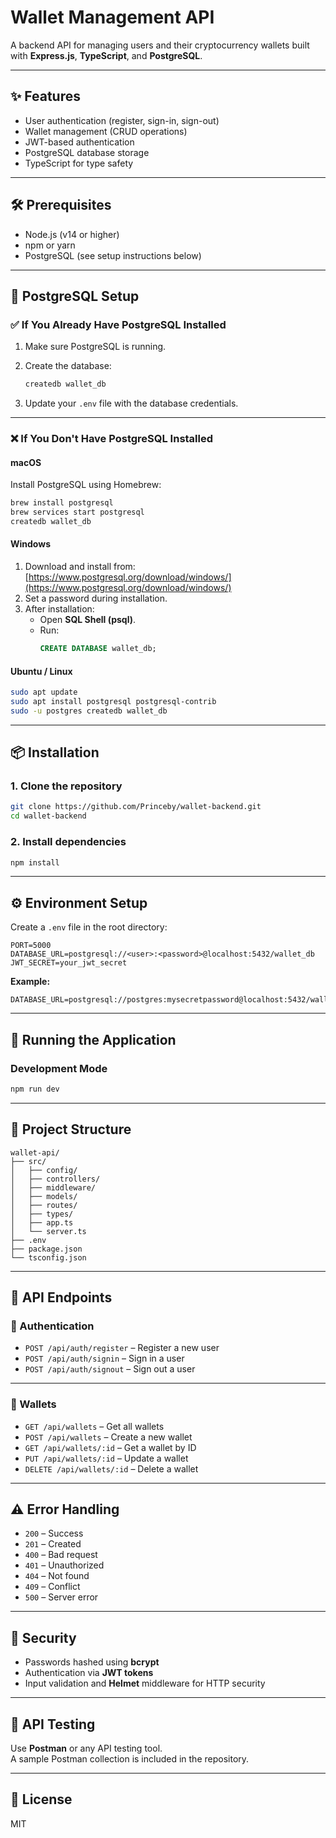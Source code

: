 # Wallet Management API

A backend API for managing users and their cryptocurrency wallets built with **Express.js**, **TypeScript**, and **PostgreSQL**.

---

## ✨ Features

- User authentication (register, sign-in, sign-out)
- Wallet management (CRUD operations)
- JWT-based authentication
- PostgreSQL database storage
- TypeScript for type safety

---

## 🛠️ Prerequisites

- Node.js (v14 or higher)
- npm or yarn
- PostgreSQL (see setup instructions below)

---

## 🐘 PostgreSQL Setup

### ✅ If You Already Have PostgreSQL Installed

1. Make sure PostgreSQL is running.
2. Create the database:

    ```bash
    createdb wallet_db
    ```

3. Update your `.env` file with the database credentials.

---

### ❌ If You Don't Have PostgreSQL Installed

#### macOS

Install PostgreSQL using Homebrew:

```bash
brew install postgresql
brew services start postgresql
createdb wallet_db
```

#### Windows

1. Download and install from:  
   [https://www.postgresql.org/download/windows/](https://www.postgresql.org/download/windows/)
2. Set a password during installation.
3. After installation:
    - Open **SQL Shell (psql)**.
    - Run:
      ```sql
      CREATE DATABASE wallet_db;
      ```

#### Ubuntu / Linux

```bash
sudo apt update
sudo apt install postgresql postgresql-contrib
sudo -u postgres createdb wallet_db
```

---

## 📦 Installation

### 1. Clone the repository

```bash
git clone https://github.com/Princeby/wallet-backend.git
cd wallet-backend
```

### 2. Install dependencies

```bash
npm install
```

---

## ⚙️ Environment Setup

Create a `.env` file in the root directory:

```env
PORT=5000
DATABASE_URL=postgresql://<user>:<password>@localhost:5432/wallet_db
JWT_SECRET=your_jwt_secret
```

**Example:**

```env
DATABASE_URL=postgresql://postgres:mysecretpassword@localhost:5432/wallet_db
```

---

## 🚀 Running the Application

### Development Mode

```bash
npm run dev
```

---

## 📁 Project Structure

```
wallet-api/
├── src/
│   ├── config/
│   ├── controllers/
│   ├── middleware/
│   ├── models/
│   ├── routes/
│   ├── types/
│   ├── app.ts
│   └── server.ts
├── .env
├── package.json
└── tsconfig.json
```

---

## 📡 API Endpoints

### 🔐 Authentication

- `POST /api/auth/register` – Register a new user  
- `POST /api/auth/signin` – Sign in a user  
- `POST /api/auth/signout` – Sign out a user

---

### 👛 Wallets

- `GET /api/wallets` – Get all wallets  
- `POST /api/wallets` – Create a new wallet  
- `GET /api/wallets/:id` – Get a wallet by ID  
- `PUT /api/wallets/:id` – Update a wallet  
- `DELETE /api/wallets/:id` – Delete a wallet

---

## ⚠️ Error Handling

- `200` – Success  
- `201` – Created  
- `400` – Bad request  
- `401` – Unauthorized  
- `404` – Not found  
- `409` – Conflict  
- `500` – Server error  

---

## 🔐 Security

- Passwords hashed using **bcrypt**
- Authentication via **JWT tokens**
- Input validation and **Helmet** middleware for HTTP security

---

## 🧪 API Testing

Use **Postman** or any API testing tool.  
A sample Postman collection is included in the repository.

---

## 📄 License

MIT